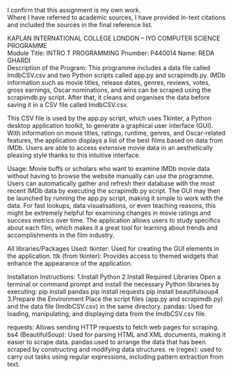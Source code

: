 I confirm that this assignment is my own work.    
Where I have referred to academic sources, I have provided in-text citations and included the sources in the final reference list.   

KAPLAN INTERNATIONAL COLLEGE LONDON – IYO COMPUTER SCIENCE PROGRAMME  
Module Title: INTRO T PROGRAMMING
Pnumber:  P440014 
Name: REDA GHARDI  
Description of the Program:
This programme includes a data file called ImdbCSV.csv and two Python scripts called app.py and scrapimdb.py. IMDb information such as movie titles, release dates, genres, reviews, votes, gross earnings, Oscar nominations, and wins can be scraped using the scrapimdb.py script. After that, it cleans and organises the data before saving it in a CSV file called ImdbCSV.csv.

This CSV file is used by the app.py script, which uses Tkinter, a Python desktop application toolkit, to generate a graphical user interface (GUI). With information on movie titles, ratings, runtime, genres, and Oscar-related features, the application displays a list of the best films based on data from IMDb. Users are able to access extensive movie data in an aesthetically pleasing style thanks to this intuitive interface.

Usage:
Movie buffs or scholars who want to examine IMDb movie data without having to browse the website manually can use the programme. Users can automatically gather and refresh their database with the most recent IMDb data by executing the scrapimdb.py script. The GUI may then be launched by running the app.py script, making it simple to work with the data. For fast lookups, data visualisations, or even teaching reasons, this might be extremely helpful for examining changes in movie ratings and success metrics over time. The application allows users to study specifics about each film, which makes it a great tool for learning about trends and accomplishments in the film industry.

All libraries/Packages Used:
tkinter: Used for creating the GUI elements in the application.
ttk (from tkinter): Provides access to themed widgets that enhance the appearance of the application.

Installation Instructions:
1.Install Python
2.Install Required Libraries
Open a terminal or command prompt and install the necessary Python libraries by executing:
pip install pandas
pip install requests
pip install beautifulsoup4
3.Prepare the Environment
Place the script files (app.py and scrapimdb.py) and the data file (ImdbCSV.csv) in the same directory.
pandas: Used for loading, manipulating, and displaying data from the ImdbCSV.csv file.

requests: Allows sending HTTP requests to fetch web pages for scraping.
bs4 (BeautifulSoup): Used for parsing HTML and XML documents, making it easier to scrape data.
pandas:used to arrange the data that has been scraped by constructing and modifying data structures.
re (regex): used to carry out tasks using regular expressions, including pattern extraction from text.
